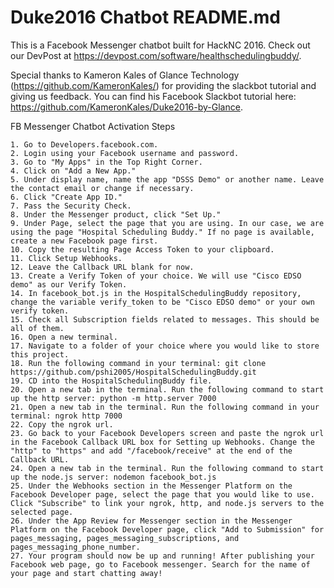 # Duke2016 Chatbot README.md

This is a Facebook Messenger chatbot built for HackNC 2016. Check out our DevPost at https://devpost.com/software/healthschedulingbuddy/.

Special thanks to Kameron Kales of Glance Technology (https://github.com/KameronKales/) for providing the slackbot tutorial and giving us feedback. You can find his Facebook Slackbot tutorial here: https://github.com/KameronKales/Duke2016-by-Glance.

FB Messenger Chatbot Activation Steps

	1. Go to Developers.facebook.com. 
	2. Login using your Facebook username and password.
	3. Go to "My Apps" in the Top Right Corner.
	4. Click on "Add a New App."
	5. Under display name, name the app "DSSS Demo" or another name. Leave the contact email or change if necessary.
	6. Click "Create App ID."
	7. Pass the Security Check.
	8. Under the Messenger product, click "Set Up."
	9. Under Page, select the page that you are using. In our case, we are using the page "Hospital Scheduling Buddy." If no page is available, create a new Facebook page first.
	10. Copy the resulting Page Access Token to your clipboard.
	11. Click Setup Webhooks.
	12. Leave the Callback URL blank for now.
	13. Create a Verify Token of your choice. We will use "Cisco EDSO demo" as our Verify Token. 
	14. In facebook_bot.js in the HospitalSchedulingBuddy repository,  change the variable verify_token to be "Cisco EDSO demo" or your own verify token.
	15. Check all Subscription fields related to messages. This should be all of them.
	16. Open a new terminal.
	17. Navigate to a folder of your choice where you would like to store this project.
	18. Run the following command in your terminal: git clone https://github.com/pshi2005/HospitalSchedulingBuddy.git
	19. CD into the HospitalSchedulingBuddy file.
	20. Open a new tab in the terminal. Run the following command to start up the http server: python -m http.server 7000
	21. Open a new tab in the terminal. Run the following command in your terminal: ngrok http 7000
	22. Copy the ngrok url. 
	23. Go back to your Facebook Developers screen and paste the ngrok url in the Facebook Callback URL box for Setting up Webhooks. Change the "http" to "https" and add "/facebook/receive" at the end of the Callback URL.
	24. Open a new tab in the terminal. Run the following command to start up the node.js server: nodemon facebook_bot.js
	25. Under the Webhooks section in the Messenger Platform on the Facebook Developer page, select the page that you would like to use. Click "Subscribe" to link your ngrok, http, and node.js servers to the selected page.
	26. Under the App Review for Messenger section in the Messenger Platform on the Facebook Developer page, click "Add to Submission" for pages_messaging, pages_messaging_subscriptions, and pages_messaging_phone_number. 
	27. Your program should now be up and running! After publishing your Facebook web page, go to Facebook messenger. Search for the name of your page and start chatting away!
